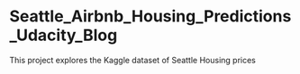 # Seattle_Airbnb_Housing_Predictions_Udacity_Blog
 This project explores the Kaggle dataset of Seattle Housing prices
